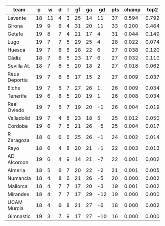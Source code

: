 |     team      | p  | w  | d | l | gf | ga | gd  | pts | champ | top2  | top3  | top4  |  5-7  | bot4  | bot3  | bot2  |
|---------------|----|----|---|---|----|----|-----|-----|-------|-------|-------|-------|-------|-------|-------|-------|
| Levante       | 18 | 11 | 4 | 3 | 25 | 14 |  11 |  37 | 0.594 | 0.792 | 0.877 | 0.924 | 0.057 | 0.000 | 0.000 | 0.000|
| Girona        | 19 |  9 | 6 | 4 | 31 | 20 |  11 |  33 | 0.200 | 0.464 | 0.628 | 0.733 | 0.161 | 0.001 | 0.000 | 0.000|
| Getafe        | 19 |  8 | 7 | 4 | 21 | 17 |   4 |  31 | 0.044 | 0.149 | 0.273 | 0.389 | 0.267 | 0.008 | 0.004 | 0.001|
| Lugo          | 19 |  7 | 7 | 5 | 29 | 25 |   4 |  28 | 0.022 | 0.074 | 0.143 | 0.224 | 0.242 | 0.026 | 0.015 | 0.006|
| Huesca        | 19 |  7 | 6 | 6 | 28 | 22 |   6 |  27 | 0.038 | 0.120 | 0.218 | 0.317 | 0.260 | 0.016 | 0.008 | 0.002|
| Cádiz         | 18 |  7 | 6 | 5 | 23 | 17 |   6 |  27 | 0.032 | 0.110 | 0.208 | 0.304 | 0.254 | 0.018 | 0.008 | 0.003|
| Sevilla At.   | 18 |  7 | 6 | 5 | 20 | 18 |   2 |  27 | 0.018 | 0.062 | 0.132 | 0.211 | 0.230 | 0.033 | 0.017 | 0.008|
| Reus Deportiu | 19 |  7 | 6 | 6 | 17 | 15 |   2 |  27 | 0.009 | 0.037 | 0.077 | 0.134 | 0.192 | 0.052 | 0.031 | 0.013|
| Elche         | 19 |  7 | 5 | 7 | 27 | 26 |   1 |  26 | 0.009 | 0.034 | 0.072 | 0.116 | 0.178 | 0.072 | 0.040 | 0.019|
| Tenerife      | 19 |  6 | 8 | 5 | 20 | 19 |   1 |  26 | 0.008 | 0.034 | 0.076 | 0.126 | 0.185 | 0.063 | 0.037 | 0.017|
| Real Oviedo   | 19 |  7 | 5 | 7 | 19 | 20 |  -1 |  26 | 0.004 | 0.019 | 0.045 | 0.081 | 0.150 | 0.095 | 0.055 | 0.029|
| Valladolid    | 19 |  7 | 4 | 8 | 23 | 18 |   5 |  25 | 0.012 | 0.050 | 0.104 | 0.169 | 0.210 | 0.041 | 0.024 | 0.011|
| Cordoba       | 19 |  6 | 7 | 6 | 21 | 26 |  -5 |  25 | 0.004 | 0.017 | 0.043 | 0.075 | 0.136 | 0.101 | 0.060 | 0.029|
| R Zaragoza    | 18 |  6 | 6 | 6 | 25 | 26 |  -1 |  24 | 0.002 | 0.014 | 0.036 | 0.064 | 0.128 | 0.131 | 0.080 | 0.041|
| Rayo          | 18 |  6 | 4 | 8 | 20 | 21 |  -1 |  22 | 0.003 | 0.013 | 0.035 | 0.064 | 0.127 | 0.136 | 0.083 | 0.042|
| AD Alcorcon   | 19 |  6 | 4 | 9 | 14 | 21 |  -7 |  22 | 0.001 | 0.002 | 0.007 | 0.015 | 0.046 | 0.322 | 0.232 | 0.135|
| Almeria       | 18 |  5 | 6 | 7 | 20 | 22 |  -2 |  21 | 0.001 | 0.005 | 0.011 | 0.022 | 0.060 | 0.277 | 0.190 | 0.111|
| Numancia      | 18 |  4 | 8 | 6 | 21 | 26 |  -5 |  20 | 0.000 | 0.002 | 0.005 | 0.010 | 0.036 | 0.389 | 0.281 | 0.179|
| Mallorca      | 18 |  4 | 7 | 7 | 17 | 20 |  -3 |  19 | 0.001 | 0.002 | 0.006 | 0.012 | 0.038 | 0.373 | 0.274 | 0.173|
| Mirandes      | 18 |  4 | 7 | 7 | 17 | 29 | -12 |  19 | 0.000 | 0.000 | 0.001 | 0.003 | 0.014 | 0.595 | 0.488 | 0.348|
| UCAM Murcia   | 18 |  4 | 6 | 8 | 21 | 27 |  -6 |  18 | 0.000 | 0.002 | 0.004 | 0.009 | 0.027 | 0.449 | 0.347 | 0.227|
| Gimnastic     | 19 |  3 | 7 | 9 | 17 | 27 | -10 |  16 | 0.000 | 0.000 | 0.000 | 0.000 | 0.002 | 0.804 | 0.728 | 0.606|
